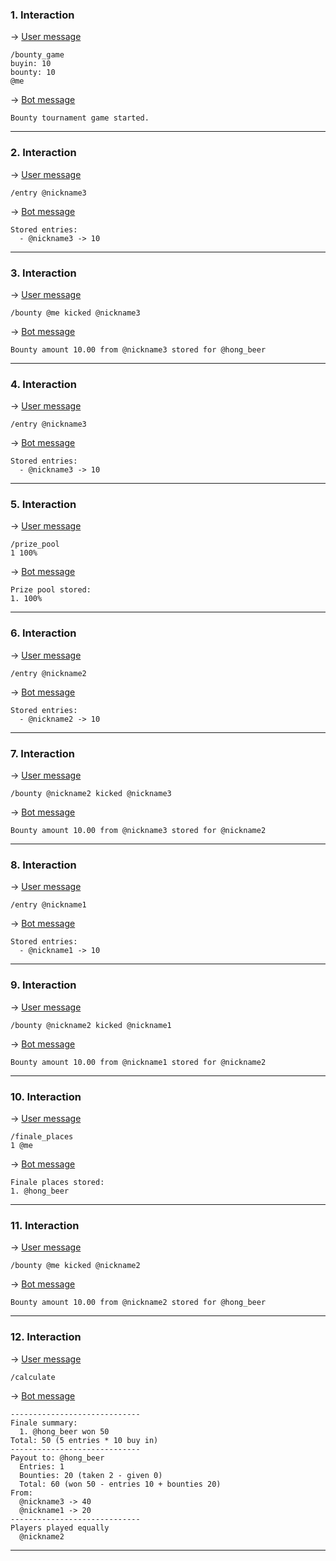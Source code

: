 ### 1. Interaction

&rarr; <ins>User message</ins>

```
/bounty_game
buyin: 10
bounty: 10
@me 
```

&rarr; <ins>Bot message</ins>

``` 
Bounty tournament game started. 
``` 
___

### 2. Interaction

&rarr; <ins>User message</ins>

```
/entry @nickname3  
```

&rarr; <ins>Bot message</ins>

``` 
Stored entries: 
  - @nickname3 -> 10 
``` 
___

### 3. Interaction

&rarr; <ins>User message</ins>

```
/bounty @me kicked @nickname3 
```

&rarr; <ins>Bot message</ins>

``` 
Bounty amount 10.00 from @nickname3 stored for @hong_beer 
``` 
___

### 4. Interaction

&rarr; <ins>User message</ins>

```
/entry @nickname3  
```

&rarr; <ins>Bot message</ins>

``` 
Stored entries: 
  - @nickname3 -> 10 
``` 
___

### 5. Interaction

&rarr; <ins>User message</ins>

```
/prize_pool
1 100% 
```

&rarr; <ins>Bot message</ins>

``` 
Prize pool stored:
1. 100% 
``` 
___

### 6. Interaction

&rarr; <ins>User message</ins>

```
/entry @nickname2  
```

&rarr; <ins>Bot message</ins>

``` 
Stored entries: 
  - @nickname2 -> 10 
``` 
___

### 7. Interaction

&rarr; <ins>User message</ins>

```
/bounty @nickname2 kicked @nickname3 
```

&rarr; <ins>Bot message</ins>

``` 
Bounty amount 10.00 from @nickname3 stored for @nickname2 
``` 
___

### 8. Interaction

&rarr; <ins>User message</ins>

```
/entry @nickname1  
```

&rarr; <ins>Bot message</ins>

``` 
Stored entries: 
  - @nickname1 -> 10 
``` 
___

### 9. Interaction

&rarr; <ins>User message</ins>

```
/bounty @nickname2 kicked @nickname1 
```

&rarr; <ins>Bot message</ins>

``` 
Bounty amount 10.00 from @nickname1 stored for @nickname2 
``` 
___

### 10. Interaction

&rarr; <ins>User message</ins>

```
/finale_places
1 @me 
```

&rarr; <ins>Bot message</ins>

``` 
Finale places stored:
1. @hong_beer 
``` 
___

### 11. Interaction

&rarr; <ins>User message</ins>

```
/bounty @me kicked @nickname2 
```

&rarr; <ins>Bot message</ins>

``` 
Bounty amount 10.00 from @nickname2 stored for @hong_beer 
``` 
___

### 12. Interaction

&rarr; <ins>User message</ins>

```
/calculate 
```

&rarr; <ins>Bot message</ins>

``` 
-----------------------------
Finale summary:
  1. @hong_beer won 50
Total: 50 (5 entries * 10 buy in)
-----------------------------
Payout to: @hong_beer
  Entries: 1
  Bounties: 20 (taken 2 - given 0) 
  Total: 60 (won 50 - entries 10 + bounties 20)
From:
  @nickname3 -> 40
  @nickname1 -> 20
-----------------------------
Players played equally
  @nickname2 
``` 
___